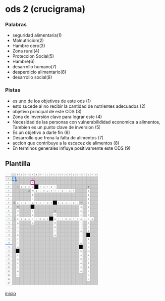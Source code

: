 # ods 2 (crucigrama)
### Palabras
- seguridad alimentaria(1)
- Malnutriciòn(2)
- Hambre cero(3)
- Zona rural(4)
- Proteccion Social(5)
- Hambre(6)
- desarrollo humano(7)
- desperdicio alimentario(8)
- desarrollo social(9)

### Pistas
- es uno de los objetivos de este ods (1)
- esto sucede al no recibir la cantidad de nutrientes adecuados (2)
- objetivo principal de este ODS (3)
- Zona de inversiòn clave para lograr este (4)
- Necesidad de las personas con vulnerabilididad economica a alimentos, Tambien es un punto clave de inversion (5)
- Es un objetivo a darle fin (6)
- Desarrollo que frena la falta de alimentos (7)
- accion que contribuye a la escacez de alimentos (8)
- En terminos generales influye positivamente este ODS (9)

## Plantilla
![plantilla](../Img/consignas/crucigrama.PNG)

[inicio](../README.md)
